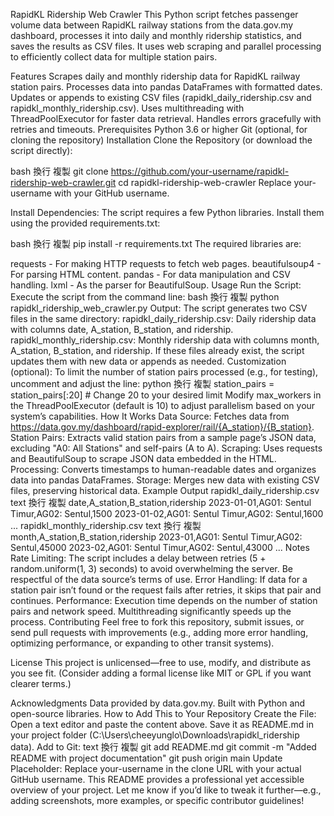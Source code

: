 RapidKL Ridership Web Crawler
This Python script fetches passenger volume data between RapidKL railway stations from the data.gov.my dashboard, processes it into daily and monthly ridership statistics, and saves the results as CSV files. It uses web scraping and parallel processing to efficiently collect data for multiple station pairs.

Features
Scrapes daily and monthly ridership data for RapidKL railway station pairs.
Processes data into pandas DataFrames with formatted dates.
Updates or appends to existing CSV files (rapidkl_daily_ridership.csv and rapidkl_monthly_ridership.csv).
Uses multithreading with ThreadPoolExecutor for faster data retrieval.
Handles errors gracefully with retries and timeouts.
Prerequisites
Python 3.6 or higher
Git (optional, for cloning the repository)
Installation
Clone the Repository (or download the script directly):

bash
換行
複製
git clone https://github.com/your-username/rapidkl-ridership-web-crawler.git
cd rapidkl-ridership-web-crawler
Replace your-username with your GitHub username.

Install Dependencies:
The script requires a few Python libraries. Install them using the provided requirements.txt:

bash
換行
複製
pip install -r requirements.txt
The required libraries are:

requests - For making HTTP requests to fetch web pages.
beautifulsoup4 - For parsing HTML content.
pandas - For data manipulation and CSV handling.
lxml - As the parser for BeautifulSoup.
Usage
Run the Script: Execute the script from the command line:
bash
換行
複製
python rapidkl_ridership_web_crawler.py
Output:
The script generates two CSV files in the same directory:
rapidkl_daily_ridership.csv: Daily ridership data with columns date, A_station, B_station, and ridership.
rapidkl_monthly_ridership.csv: Monthly ridership data with columns month, A_station, B_station, and ridership.
If these files already exist, the script updates them with new data or appends as needed.
Customization (optional):
To limit the number of station pairs processed (e.g., for testing), uncomment and adjust the line:
python
換行
複製
station_pairs = station_pairs[:20]  # Change 20 to your desired limit
Modify max_workers in the ThreadPoolExecutor (default is 10) to adjust parallelism based on your system’s capabilities.
How It Works
Data Source: Fetches data from https://data.gov.my/dashboard/rapid-explorer/rail/{A_station}/{B_station}.
Station Pairs: Extracts valid station pairs from a sample page’s JSON data, excluding "A0: All Stations" and self-pairs (A to A).
Scraping: Uses requests and BeautifulSoup to scrape JSON data embedded in the HTML.
Processing: Converts timestamps to human-readable dates and organizes data into pandas DataFrames.
Storage: Merges new data with existing CSV files, preserving historical data.
Example Output
rapidkl_daily_ridership.csv
text
換行
複製
date,A_station,B_station,ridership
2023-01-01,AG01: Sentul Timur,AG02: Sentul,1500
2023-01-02,AG01: Sentul Timur,AG02: Sentul,1600
...
rapidkl_monthly_ridership.csv
text
換行
複製
month,A_station,B_station,ridership
2023-01,AG01: Sentul Timur,AG02: Sentul,45000
2023-02,AG01: Sentul Timur,AG02: Sentul,43000
...
Notes
Rate Limiting: The script includes a delay between retries (5 + random.uniform(1, 3) seconds) to avoid overwhelming the server. Be respectful of the data source’s terms of use.
Error Handling: If data for a station pair isn’t found or the request fails after retries, it skips that pair and continues.
Performance: Execution time depends on the number of station pairs and network speed. Multithreading significantly speeds up the process.
Contributing
Feel free to fork this repository, submit issues, or send pull requests with improvements (e.g., adding more error handling, optimizing performance, or expanding to other transit systems).

License
This project is unlicensed—free to use, modify, and distribute as you see fit. (Consider adding a formal license like MIT or GPL if you want clearer terms.)

Acknowledgments
Data provided by data.gov.my.
Built with Python and open-source libraries.
How to Add This to Your Repository
Create the File:
Open a text editor and paste the content above.
Save it as README.md in your project folder (C:\Users\cheeyunglo\Downloads\rapidkl_ridership data).
Add to Git:
text
換行
複製
git add README.md
git commit -m "Added README with project documentation"
git push origin main
Update Placeholder:
Replace your-username in the clone URL with your actual GitHub username.
This README provides a professional yet accessible overview of your project. Let me know if you’d like to tweak it further—e.g., adding screenshots, more examples, or specific contributor guidelines!
